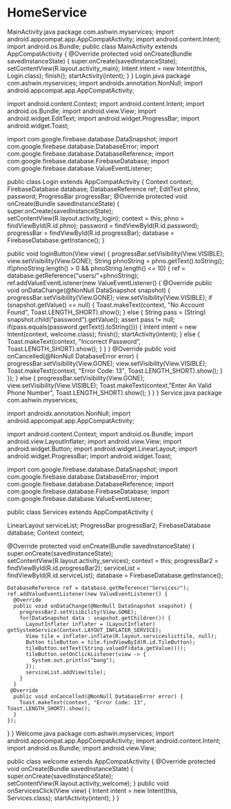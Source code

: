 # HomeService
MainActivity.java
package com.ashwin.myservices;
import android.appcompat.app.AppCompatActivity;
import android.content.Intent;
import android.os.Bundle;
public class MainActivity extends AppCompatActivity {
  @Override
  protected void onCreate(Bundle savedInstanceState) {
    super.onCreate(savedInstanceState);
    setContentView(R.layout.activity_main);
    Intent intent = new Intent(this, Login.class);
    finish();
    startActivity(intent);
  }
}
Login.java
package com.ashwin.myservices;
import androidx.annotation.NonNull;
import android.appcompat.app.AppCompatActivity;

import android.content.Context;
import android.content.Intent;
import android.os.Bundle;
import android.view.View;
import android.widget.EditText;
import android.widget.ProgressBar;
import android.widget.Toast;

import com.google.firebase.database.DataSnapshot;
import com.google.firebase.database.DatabaseError;
import com.google.firebase.database.DatabaseReference;
import com.google.firebase.database.FirebaseDatabase;
import com.google.firebase.database.ValueEventListener;

public class Login extends AppCompatActivity {
  Context context;
  FirebaseDatabase database;
  DatabaseReference ref;
  EditText phno, password;
  ProgressBar progressBar;
  @Override
  protected void onCreate(Bundle savedInstanceState) {
    super.onCreate(savedInstanceState);
    setContentView(R.layout.activity_login);
    context = this;
    phno = findViewById(R.id.phno);
    password = findViewById(R.id.password);
    progressBar = findViewById(R.id.progressBar);
    database = FirebaseDatabase.getInstance();
  }

  public void loginButton(View view) {
    progressBar.setVisibility(View.VISIBLE);
    view.setVisibility(View.GONE);
    String phnoString = phno.getText().toString();
    if(phnoString.length() > 0 && phnoString.length() <= 10) {
      ref = database.getReference("users/"+phnoString);
      ref.addValueEventListener(new ValueEventListener() {
        @Override
        public void onDataChange(@NonNull DataSnapshot snapshot) {
          progressBar.setVisibility(View.GONE);
          view.setVisibility(View.VISIBLE);
          if (snapshot.getValue() == null) {
            Toast.makeText(context, "No Account Found", Toast.LENGTH_SHORT).show();
          } else {
            String pass = (String) snapshot.child("password").getValue();
            assert pass != null;
            if(pass.equals(password.getText().toString())) {
              Intent intent = new Intent(context, welcome.class);
              finish();
              startActivity(intent);
            } else {
              Toast.makeText(context, "Incorrect Password", Toast.LENGTH_SHORT).show();
            }
          }
        }
    @Override
        public void onCancelled(@NonNull DatabaseError error) {
          progressBar.setVisibility(View.GONE);
          view.setVisibility(View.VISIBLE);
          Toast.makeText(context, "Error Code: 13", Toast.LENGTH_SHORT).show();
        }
      });
    } else {
      progressBar.setVisibility(View.GONE);
      view.setVisibility(View.VISIBLE);
      Toast.makeText(context,"Enter An Valid Phone Number", Toast.LENGTH_SHORT).show();
    }
  }
}
Service.java
package com.ashwin.myservices;

import androidx.annotation.NonNull;
import android.appcompat.app.AppCompatActivity;

import android.content.Context;
import android.os.Bundle;
import android.view.LayoutInflater;
import android.view.View;
import android.widget.Button;
import android.widget.LinearLayout;
import android.widget.ProgressBar;
import android.widget.Toast;

import com.google.firebase.database.DataSnapshot;
import com.google.firebase.database.DatabaseError;
import com.google.firebase.database.DatabaseReference;
import com.google.firebase.database.FirebaseDatabase;
import com.google.firebase.database.ValueEventListener;

public class Services extends AppCompatActivity {

  LinearLayout serviceList;
  ProgressBar progressBar2;
  FirebaseDatabase database;
  Context context;

  @Override
  protected void onCreate(Bundle savedInstanceState) {
    super.onCreate(savedInstanceState);
    setContentView(R.layout.activity_services);
   context = this;
    progressBar2 = findViewById(R.id.progressBar2);
    serviceList = findViewById(R.id.serviceList);
   database = FirebaseDatabase.getInstance();

    DatabaseReference ref = database.getReference("Services/");
    ref.addValueEventListener(new ValueEventListener() {
      @Override
      public void onDataChange(@NonNull DataSnapshot snapshot) {
        progressBar2.setVisibility(View.GONE);
        for(DataSnapshot data : snapshot.getChildren()) {
          LayoutInflater inflater = (LayoutInflater) getSystemService(Context.LAYOUT_INFLATER_SERVICE);
          View tile = inflater.inflate(R.layout.serviceslisttile, null);
          Button tileButton = tile.findViewById(R.id.TileButton);
          tileButton.setText(String.valueOf(data.getValue()));
          tileButton.setOnClickListener(view -> {
            System.out.println("bang");
          });
          serviceList.addView(tile);
        }
      }
     @Override
      public void onCancelled(@NonNull DatabaseError error) {
        Toast.makeText(context, "Error Code: 13", Toast.LENGTH_SHORT).show();
      }
    });
  }
}
Welcome.java
package com.ashwin.myservices;
import android.appcompat.app.AppCompatActivity;
import android.content.Intent;
import android.os.Bundle;
import android.view.View;

public class welcome extends AppCompatActivity {
  @Override
  protected void onCreate(Bundle savedInstanceState) {
    super.onCreate(savedInstanceState);
    setContentView(R.layout.activity_welcome);
  }
  public void onServicesClick(View view) {
    Intent intent = new Intent(this, Services.class);
    startActivity(intent);
  }
}
